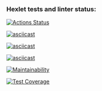### Hexlet tests and linter status:
[![Actions Status](https://github.com/Terzia/python-project-50/workflows/hexlet-check/badge.svg)](https://github.com/Terzia/python-project-50/actions)

[![asciicast](https://asciinema.org/a/HN6hG3yL4riHVCeSiTv2g7sid.svg)](https://asciinema.org/a/HN6hG3yL4riHVCeSiTv2g7sid)

[![asciicast](https://asciinema.org/a/jCZtKl6pVOibWgJg1sqj216ID.svg)](https://asciinema.org/a/jCZtKl6pVOibWgJg1sqj216ID)

[![asciicast](https://asciinema.org/a/ZpT8uNb1TQRm3W3Ejwbenh4Sn.svg)](https://asciinema.org/a/ZpT8uNb1TQRm3W3Ejwbenh4Sn)

[![Maintainability](https://api.codeclimate.com/v1/badges/f2e6772428d191c6fcf1/maintainability)](https://codeclimate.com/github/Terzia/python-project-50/maintainability)

[![Test Coverage](https://api.codeclimate.com/v1/badges/f2e6772428d191c6fcf1/test_coverage)](https://codeclimate.com/github/Terzia/python-project-50/test_coverage)
